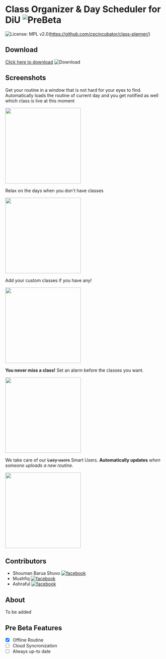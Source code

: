# Class Organizer & Day Scheduler for DiU ![PreBeta](https://img.shields.io/badge/v1.0-Alpha-blue?style=for-the-badge&logo=github)
![License: MPL v2.0](
https://img.shields.io/badge/License-MPL%202.0-green)(https://github.com/cpcincubator/class-planner/)

## Download

[Click here to download](https://drive.google.com/file/d/1Y5VtkQchJTDS7PSdHk_-poH4CarCfbJg/view?usp=sharing) ![Download](https://img.shields.io/badge/Google%20Drive-blue)

## Screenshots
Get your routine in a window that is not hard for your eyes to find. Automatically loads the routine of current day and you get notified as well which class is live at this moment

<img src="https://user-images.githubusercontent.com/26756885/85032968-388ffc00-b1a2-11ea-9503-25788b639618.png" width=240px height=auto/>

Relax on the days when you don't have classes

<img src="https://user-images.githubusercontent.com/26756885/85033043-4d6c8f80-b1a2-11ea-9187-33fc1ca365c9.png" width=240px height=auto/>

Add your custom classes if you have any!

<img src="https://user-images.githubusercontent.com/26756885/85033105-61b08c80-b1a2-11ea-871b-8abb7d5193ad.png" width=240px height=auto/>

**You never miss a class!** Set an alarm before the classes you want.

<img src="https://user-images.githubusercontent.com/26756885/85033243-8f95d100-b1a2-11ea-8ee0-68603ade78ce.png" width=240px height=auto/>

We take care of our ~~Lazy users~~ Smart Users. **Automatically updates** _when someone uploads a new routine_.

<img src="https://user-images.githubusercontent.com/26756885/85033678-092dbf00-b1a3-11ea-9010-eba40ebb1b7e.png" width=240px height=auto/>




## Contributors
- Shouman Barua Shuvo [![facebook](https://img.shields.io/badge/follow-facebook-red?style=social&logo=facebook)](https://fb.com/smnshuvo)
- Mushfiq [![facebook](https://img.shields.io/badge/follow-facebook-red?style=social&logo=facebook)](https://fb.com/smnshuvo)
- Ashraful [![facebook](https://img.shields.io/badge/follow-facebook-red?style=social&logo=facebook)](https://fb.com/smnshuvo)

## About 
To be added
## Pre Beta Features
- [x] Offline Routine
- [ ] Cloud Syncronization
- [ ] Always up-to date
